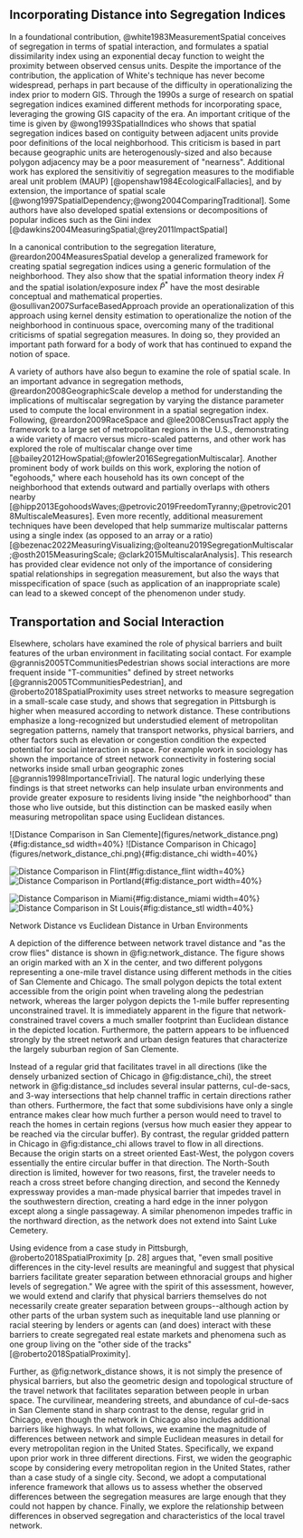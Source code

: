 ## Incorporating Distance into Segregation Indices

In a foundational contribution, @white1983MeasurementSpatial conceives of segregation in terms of spatial
interaction, and formulates a spatial dissimilarity index using an exponential decay function to
weight the proximity between observed census units. Despite the importance of the contribution, the
application of White's technique has never become widespread, perhaps in part because of the
difficulty in operationalizing the index prior to modern GIS. Through the 1990s a surge of research
on spatial segregation indices examined different methods for incorporating space, leveraging the
growing GIS capacity of the era. An important critique of the time is given by
@wong1993SpatialIndices who shows that spatial segregation indices based on contiguity between
adjacent units provide poor definitions of the local neighborhood. This criticism is based in part
because geographic units are heterogenously-sized and also because polygon adjacency may be a poor
measurement of "nearness". Additional work has explored the sensitivitiy of segregation measures to
the modifiable areal unit problem (MAUP) [@openshaw1984EcologicalFallacies], and by extension, the
importance of spatial scale [@wong1997SpatialDependency;@wong2004ComparingTraditional]. Some authors
have also developed spatial extensions or decompositions of popular indices such as the Gini index
[@dawkins2004MeasuringSpatial;@rey2011ImpactSpatial]

In a canonical contribution to the segregation literature, @reardon2004MeasuresSpatial develop a
generalized framework for creating spatial segregation indices using a generic formulation of the
neighborhood. They also show that the spatial information theory index $\tilde{H}$ and the spatial
isolation/exposure index $\tilde{P}^\ast$ have the most desirable conceptual and mathematical
properties. @osullivan2007SurfaceBasedApproach provide an operationalization of this approach using
kernel density estimation to operationalize the notion of the neighborhood in continuous space,
overcoming many of the traditional criticisms of spatial segregation measures. In doing so, they
provided an important path forward for a body of work that has continued to expand the
notion of space.

 A variety of authors have also begun to examine the role of spatial scale. In an
 important advance in segregation methods, @reardon2008GeographicScale develop a method
 for understanding the implications of multiscalar segregation by varying the distance
 parameter used to compute the local environment in a spatial segregation index.
 Following, @reardon2009RaceSpace and @lee2008CensusTract apply the framework to a large
 set of metropolitan regions in the U.S., demonstrating a wide variety of macro versus
 micro-scaled patterns, and other work has explored the role of multiscalar change over
 time [@bailey2012HowSpatial;@fowler2016SegregationMultiscalar]. Another prominent body
 of work builds on this work, exploring the notion of "egohoods," where each household
 has its own concept of the neighborhood that extends outward and partially overlaps
 with others nearby
 [@hipp2013EgohoodsWaves;@petrovic2019FreedomTyranny;@petrovic2018MultiscaleMeasures].
 Even more recently, additional measurement techniques have been developed that help
 summarize multiscalar patterns using a single index (as opposed to an array or a ratio)
 [@bezenac2022MeasuringVisualizing;@olteanu2019SegregationMultiscalar;@osth2015MeasuringScale; @clark2015MultiscalarAnalysis].
 This research has provided clear evidence not only of the importance of considering
 spatial relationships in segregation measurement, but also the ways that
 misspecification of space (such as application of an inappropriate scale) can lead to a
 skewed concept of the phenomenon under study.

## Transportation and Social Interaction

Elsewhere, scholars have examined the role of physical barriers and built features of the urban
environment in facilitating social contact. For example @grannis2005TCommunitiesPedestrian shows
social interactions are more frequent inside "T-communities" defined by street networks
[@grannis2005TCommunitiesPedestrian], and @roberto2018SpatialProximity uses street networks to
measure segregation in a small-scale case study, and shows that segregation in Pittsburgh is higher
when measured according to network distance. These contributions emphasize a long-recognized but
understudied element of metropolitan segregation patterns, namely that transport networks, physical
barriers, and other factors such as elevation or congestion condition the expected potential for social
interaction in space. For example work in sociology has shown the importance of street network
connectivity in fostering social networks inside small urban geographic zones
[@grannis1998ImportanceTrivial]. The natural logic underlying these findings is that street networks
can help insulate urban environments and provide greater exposure to residents living inside "the
neighborhood" than those who live outside, but this distinction can be masked easily when measuring
metropolitan space using Euclidean distances.

<div id='fig:network_distance'>
![Distance Comparison in San Clemente](figures/network_distance.png){#fig:distance_sd width=40%}
![Distance Comparison in Chicago](figures/network_distance_chi.png){#fig:distance_chi width=40%}

![Distance Comparison in Flint](figures/network_distance_flint.png){#fig:distance_flint width=40%}
![Distance Comparison in Portland](figures/network_distance_portland.png){#fig:distance_port width=40%}

![Distance Comparison in Miami](figures/network_distance_miami.png){#fig:distance_miami width=40%}
![Distance Comparison in St Louis](figures/network_distance_stl.png){#fig:distance_stl width=40%}

Network Distance vs Euclidean Distance in Urban Environments
</div>

A depiction of the difference between network travel distance and "as the crow flies" distance is
shown in @fig:network_distance. The figure shows an origin marked with an X in the center, and two
different polygons representing a one-mile travel distance using different
methods in the cities of San Clemente and Chicago. The small
polygon depicts the total extent accessible from the origin point when traveling along the
pedestrian network, whereas the larger polygon depicts the 1-mile buffer representing unconstrained
travel. It is immediately apparent in the figure that network-constrained travel covers a much
smaller footprint than Euclidean distance in the depicted location. Furthermore, the pattern appears
to be influenced strongly by the street network and urban design features that characterize the
largely suburban region of San Clemente.

Instead of a regular grid that facilitates travel in all directions (like the densely urbanized
section of Chicago in @fig:distance_chi), the street network in @fig:distance_sd includes several
insular patterns, cul-de-sacs, and 3-way intersections that help channel traffic in certain
directions rather than others. Furthermore, the fact that some subdivisions have only a single
entrance makes clear how much further a person would need to travel to reach the homes in certain
regions (versus how much easier they appear to be reached via the circular buffer). By contrast, the
regular gridded pattern in Chicago in @fig:distance_chi allows travel to flow in all directions.
Because the origin starts on a street oriented East-West, the polygon covers essentially the entire
circular buffer in that direction. The North-South direction is limited, however for two reasons,
first, the traveler needs to reach a cross street before changing direction, and second the Kennedy
expressway provides a man-made physical barrier that impedes travel in the southwestern direction,
creating a hard edge in the inner polygon except along a single passageway. A similar phenomenon
impedes traffic in the northward direction, as the network does not extend into Saint Luke Cemetery.

Using evidence from a case study in Pittsburgh, @roberto2018SpatialProximity [p. 28] argues that,
"even small positive differences in the city-level results are meaningful and suggest that physical
barriers facilitate greater separation between ethnoracial groups and higher levels of segregation."
We agree with the spirit of this assessment, however, we would extend and clarify that physical
barriers themselves do not necessarily create greater separation between groups--although action by
other parts of the urban system such as inequitable land use planning or racial steering by lenders
or agents can (and does) interact with these barriers to create segregated real estate markets and
phenomena such as one group living on the "other side of the tracks"
[@roberto2018SpatialProximity]. 

Further, as @fig:network_distance shows, it is not simply the presence of physical barriers, but
also the geometric design and topological structure of the travel network that facilitates
separation between people in urban space. The curvilinear, meandering streets, and abundance of
cul-de-sacs in San Clemente stand in sharp contrast to the dense, regular grid in Chicago, even
though the network in Chicago also includes additional barriers like highways. In what follows, we
examine the magnitude of differences between network and simple Euclidean measures in detail for
every metropolitan region in the United States. Specifically, we expand upon prior work in three
different directions. First, we widen the geographic scope by considering every metropolitan region
in the United States, rather than a case study of a single city. Second, we adopt a computational
inference framework that allows us to assess whether the observed differences between the
segregation measures are large enough that they could not happen by chance. Finally, we explore the
relationship between differences in observed segregation and characteristics of the local travel
network.
